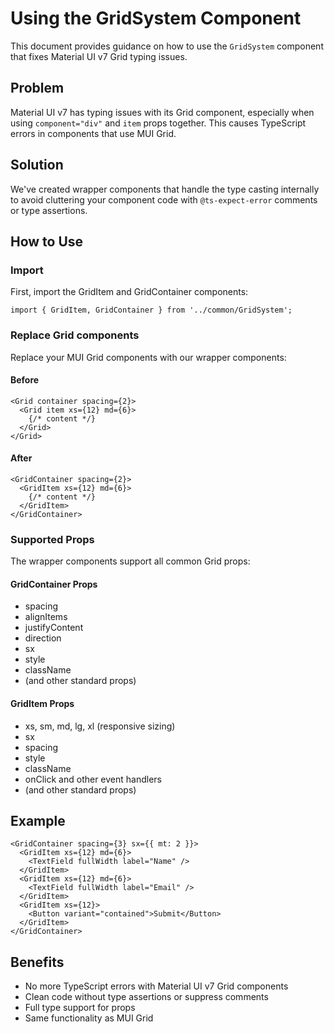 # Using the GridSystem Component

This document provides guidance on how to use the `GridSystem` component that fixes Material UI v7 Grid typing issues.

## Problem

Material UI v7 has typing issues with its Grid component, especially when using `component="div"` and `item` props together. This causes TypeScript errors in components that use MUI Grid.

## Solution

We've created wrapper components that handle the type casting internally to avoid cluttering your component code with `@ts-expect-error` comments or type assertions.

## How to Use

### Import

First, import the GridItem and GridContainer components:

```tsx
import { GridItem, GridContainer } from '../common/GridSystem';
```

### Replace Grid components

Replace your MUI Grid components with our wrapper components:

#### Before

```tsx
<Grid container spacing={2}>
  <Grid item xs={12} md={6}>
    {/* content */}
  </Grid>
</Grid>
```

#### After

```tsx
<GridContainer spacing={2}>
  <GridItem xs={12} md={6}>
    {/* content */}
  </GridItem>
</GridContainer>
```

### Supported Props

The wrapper components support all common Grid props:

#### GridContainer Props

- spacing
- alignItems
- justifyContent
- direction
- sx
- style
- className
- (and other standard props)

#### GridItem Props

- xs, sm, md, lg, xl (responsive sizing)
- sx
- spacing
- style
- className
- onClick and other event handlers
- (and other standard props)

## Example

```tsx
<GridContainer spacing={3} sx={{ mt: 2 }}>
  <GridItem xs={12} md={6}>
    <TextField fullWidth label="Name" />
  </GridItem>
  <GridItem xs={12} md={6}>
    <TextField fullWidth label="Email" />
  </GridItem>
  <GridItem xs={12}>
    <Button variant="contained">Submit</Button>
  </GridItem>
</GridContainer>
```

## Benefits

- No more TypeScript errors with Material UI v7 Grid components
- Clean code without type assertions or suppress comments
- Full type support for props
- Same functionality as MUI Grid
